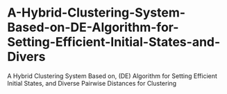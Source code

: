 # A-Hybrid-Clustering-System-Based-on-DE-Algorithm-for-Setting-Efficient-Initial-States-and-Divers
A Hybrid Clustering System Based on, (DE) Algorithm for Setting Efficient Initial States, and Diverse Pairwise Distances for Clustering
